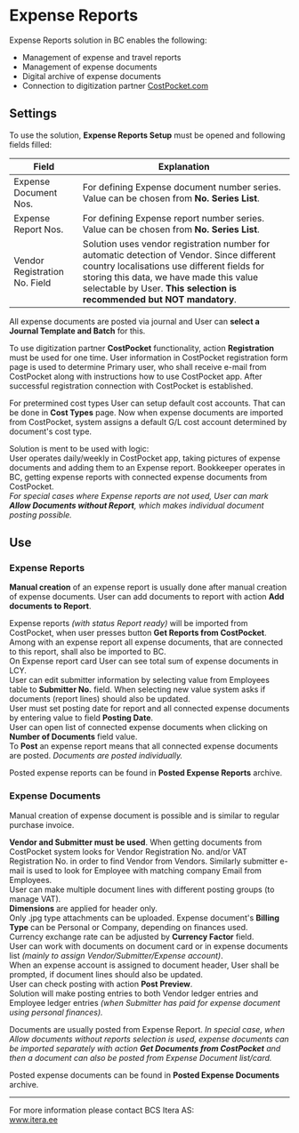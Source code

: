 # Expense Reports
Expense Reports solution in BC enables the following:

- Management of expense and travel reports
- Management of expense documents
- Digital archive of expense documents
- Connection to digitization partner <a href="https://costpocket.com/en" target="_blank">CostPocket.com</a>

## Settings
To use the solution, **Expense Reports Setup** must be opened and following fields filled:

|Field|Explanation|
|---|---| 
| Expense Document Nos. | For defining Expense document number series. Value can be chosen from **No. Series List**.|
| Expense Report Nos. | For defining Expense report number series. Value can be chosen from **No. Series List**.|
| Vendor Registration No. Field | Solution uses vendor registration number for automatic detection of Vendor. Since different country localisations use different fields for storing this data, we have made this value selectable by User. **This selection is recommended but NOT mandatory**.|

All expense documents are posted via journal and User can **select a Journal Template and Batch** for this. 

To use digitization partner **CostPocket** functionality, action **Registration** must be used for one time. User information in CostPocket registration form page is used to determine Primary user, who shall receive e-mail from CostPocket along with instructions how to use CostPocket app. After successful registration connection with CostPocket is established.  

For pretermined cost types User can setup default cost accounts. That can be done in **Cost Types** page. Now when expense documents are imported from CostPocket, system assigns a default G/L cost account determined by document's cost type.  

Solution is ment to be used with logic:  
User operates daily/weekly in CostPocket app, taking pictures of expense documents and adding them to an Expense report. Bookkeeper operates in BC, getting expense reports with connected expense documents from CostPocket.   
*For special cases where Expense reports are not used, User can mark **Allow Documents without Report**, which makes individual document posting possible.*

## Use
### Expense Reports

**Manual creation** of an expense report is usually done after manual creation of expense documents. User can add documents to report with action **Add documents to Report**.

Expense reports *(with status Report ready)* will be imported from CostPocket, when user presses button **Get Reports from CostPocket**.  Among with an expense report all expense documents, that are connected to this report, shall also be  imported to BC.  
On Expense report card User can see total sum of expense documents in LCY.  
User can edit submitter information by selecting value from Employees table to **Submitter No.** field. When selecting new value system asks if documents (report lines) should also be updated.  
User must set posting date for report and all connected expense documents by entering value to field **Posting Date**.  
User can open list of connected expense documents when clicking on **Number of Documents** field value.  
To **Post** an expense report means that all connected expense documents are posted. *Documents are posted individually.*  

Posted expense reports can be found in **Posted Expense Reports** archive.  

### Expense Documents

Manual creation of expense document is possible and is similar to regular purchase invoice.  

**Vendor and Submitter must be used**.  When getting documents from CostPocket system looks for Vendor Registration No. and/or VAT Registration No. in order to find Vendor from Vendors. Similarly submitter e-mail is used to look for Employee with matching company Email from Employees.  
User can make multiple document lines with different posting groups (to manage VAT).    
**Dimensions** are applied for header only.  
Only .jpg type attachments can be uploaded.
Expense document's **Billing Type** can be Personal or Company, depending on finances used.  
Currency exchange rate can be adjusted by **Currency Factor** field.  
User can work with documents on document card or in expense documents list *(mainly to assign Vendor/Submitter/Expense account)*.  
When an expense account is assigned to document header, User shall be prompted, if document lines should also be updated.  
User can check posting with action **Post Preview**.  
Solution will make posting entries to both Vendor ledger entries and Employee ledger entries *(when Submitter has paid for expense document using personal finances).*  

Documents are usually posted from Expense Report. *In special case, when Allow documents without reports selection is used, expense documents can be imported separately with action **Get Documents from CostPocket** and then a document can also be posted from Expense Document list/card.*

Posted expense documents can be found in **Posted Expense Documents** archive.  

---

For more information please contact BCS Itera AS:  
<a href="https://www.itera.ee/" target="_blank">www.itera.ee</a>

